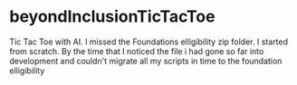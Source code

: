# beyondInclusionTicTacToe
 Tic Tac Toe with AI. I missed the Foundations elligibility zip folder. I started from scratch. By the time that I noticed the file i had gone so far into development and couldn't migrate all my scripts in time to  the foundation elligibility
